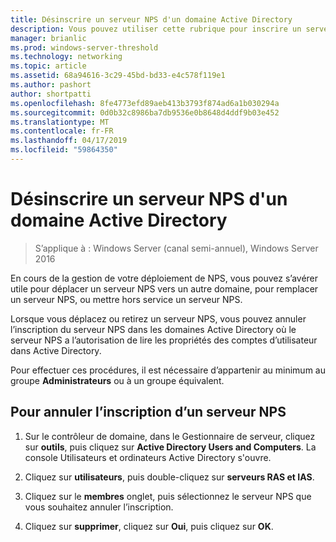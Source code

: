 ```yaml
---
title: Désinscrire un serveur NPS d'un domaine Active Directory
description: Vous pouvez utiliser cette rubrique pour inscrire un serveur exécutant le serveur NPS dans Windows Server 2016 dans le domaine par défaut NPS ou dans un autre domaine.
manager: brianlic
ms.prod: windows-server-threshold
ms.technology: networking
ms.topic: article
ms.assetid: 68a94616-3c29-45bd-bd33-e4c578f119e1
ms.author: pashort
author: shortpatti
ms.openlocfilehash: 8fe4773efd89aeb413b3793f874ad6a1b030294a
ms.sourcegitcommit: 0d0b32c8986ba7db9536e0b8648d4ddf9b03e452
ms.translationtype: MT
ms.contentlocale: fr-FR
ms.lasthandoff: 04/17/2019
ms.locfileid: "59864350"
---
```

# <a name="unregister-an-nps-from-an-active-directory-domain"></a>Désinscrire un serveur NPS d'un domaine Active Directory

>S’applique à : Windows Server (canal semi-annuel), Windows Server 2016

En cours de la gestion de votre déploiement de NPS, vous pouvez s’avérer utile pour déplacer un serveur NPS vers un autre domaine, pour remplacer un serveur NPS, ou mettre hors service un serveur NPS. 

Lorsque vous déplacez ou retirez un serveur NPS, vous pouvez annuler l’inscription du serveur NPS dans les domaines Active Directory où le serveur NPS a l’autorisation de lire les propriétés des comptes d’utilisateur dans Active Directory.

Pour effectuer ces procédures, il est nécessaire d’appartenir au minimum au groupe **Administrateurs** ou à un groupe équivalent.

## <a name="to-unregister-an-nps"></a>Pour annuler l’inscription d’un serveur NPS

1. Sur le contrôleur de domaine, dans le Gestionnaire de serveur, cliquez sur **outils**, puis cliquez sur **Active Directory Users and Computers**. La console Utilisateurs et ordinateurs Active Directory s'ouvre.

2. Cliquez sur **utilisateurs**, puis double-cliquez sur **serveurs RAS et IAS**.

3. Cliquez sur le **membres** onglet, puis sélectionnez le serveur NPS que vous souhaitez annuler l’inscription.

4. Cliquez sur **supprimer**, cliquez sur **Oui**, puis cliquez sur **OK**.

